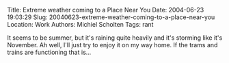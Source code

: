 Title: Extreme weather coming to a Place Near You
Date: 2004-06-23 19:03:29
Slug: 20040623-extreme-weather-coming-to-a-place-near-you
Location: Work
Authors: Michiel Scholten
Tags: rant

<p>It seems to be summer, but it's raining quite heavily and it's storming like it's November. Ah well, I'll just try to enjoy it on my way home. If the trams and trains are functioning that is...</p>